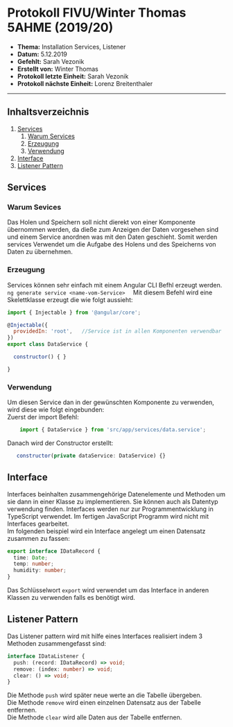 # Protokoll FIVU/Winter Thomas 5AHME (2019/20)
* **Thema:** Installation Services, Listener
* **Datum:** 5.12.2019
* **Gefehlt:** Sarah Vezonik
* **Erstellt von:** Winter Thomas
* **Protokoll letzte Einheit:** Sarah Vezonik
* **Protokoll nächste Einheit:** Lorenz Breitenthaler  

----------------------------------------------------------------------------------------------

## Inhaltsverzeichnis
1. [Services](#services)  
    1. [Warum Services](#warum-services)  
    2. [Erzeugung](#erzeugung)  
    3. [Verwendung](#verwendung)  
2. [Interface](#interface)  
3. [Listener Pattern](#listener-pattern)  

## Services  
### Warum Sevices 
Das Holen und Speichern soll nicht dierekt von einer Komponente übernommen werden, da dieße zum Anzeigen der Daten vorgesehen sind und einem Service anordnen was mit den Daten geschieht. Somit werden services Verwendet um die Aufgabe des Holens und des Speicherns von Daten zu übernehmen.  

### Erzeugung  
Services können sehr einfach mit einem Angular CLI Befhl erzeugt werden.  
```ng generate service <name-vom-Service>  ```
Mit diesem Befehl wird eine Skelettklasse erzeugt die wie folgt aussieht:  
```javascript  
import { Injectable } from '@angular/core';  

@Injectable({
  providedIn: 'root',   //Service ist in allen Komponenten verwendbar
})
export class DataService {

  constructor() { }

}
```
### Verwendung
Um diesen Service dan in der gewünschten Komponente zu verwenden, wird diese wie folgt eingebunden:  
Zuerst der import Befehl:  
```javascript 
    import { DataService } from 'src/app/services/data.service';
```
Danach wird der Constructor erstellt:
```javascript  
   constructor(private dataService: DataService) {}
```  
## Interface  
Interfaces beinhalten zusammengehörige Datenelemente und Methoden um sie dann in einer Klasse zu implementieren. Sie können auch als Datentyp verwendung finden. Interfaces werden nur zur Programmentwicklung in TypeScript verwendet. Im fertigen JavaScript Programm wird nicht mit Interfaces gearbeitet.  
Im folgenden beispiel wird ein Interface angelegt um einen Datensatz zusammen zu fassen:  

```typescript
export interface IDataRecord {
  time: Date;
  temp: number;
  humidity: number;
}
```
Das Schlüsselwort ```export``` wird verwendet um das Interface in anderen Klassen zu verwenden falls es benötigt wird.  

## Listener Pattern  
Das Listener pattern wird mit hilfe eines Interfaces realisiert indem 3 Methoden zusammengefasst sind:  
``` typescript  
interface IDataListener {
  push: (record: IDataRecord) => void;
  remove: (index: number) => void;
  clear: () => void;
}
```  
Die Methode ```push``` wird später neue werte an die Tabelle übergeben.  
Die Methode ```remove``` wird einen einzelnen Datensatz aus der Tabelle entfernen.  
Die Methode ```clear``` wird alle Daten aus der Tabelle entfernen.  







